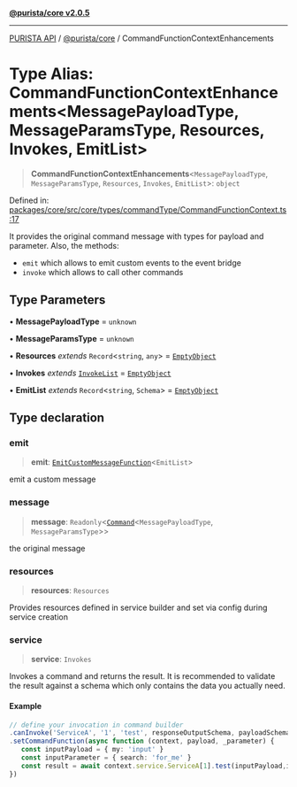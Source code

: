 [**@purista/core v2.0.5**](../README.md)

***

[PURISTA API](../../../packages.md) / [@purista/core](../README.md) / CommandFunctionContextEnhancements

# Type Alias: CommandFunctionContextEnhancements\<MessagePayloadType, MessageParamsType, Resources, Invokes, EmitList\>

> **CommandFunctionContextEnhancements**\<`MessagePayloadType`, `MessageParamsType`, `Resources`, `Invokes`, `EmitList`\>: `object`

Defined in: [packages/core/src/core/types/commandType/CommandFunctionContext.ts:17](https://github.com/puristajs/purista/blob/master/packages/core/src/core/types/commandType/CommandFunctionContext.ts#L17)

It provides the original command message with types for payload and parameter.
Also, the methods:

- `emit` which allows to emit custom events to the event bridge
- `invoke` which allows to call other commands

## Type Parameters

• **MessagePayloadType** = `unknown`

• **MessageParamsType** = `unknown`

• **Resources** *extends* `Record`\<`string`, `any`\> = [`EmptyObject`](EmptyObject.md)

• **Invokes** *extends* [`InvokeList`](InvokeList.md) = [`EmptyObject`](EmptyObject.md)

• **EmitList** *extends* `Record`\<`string`, `Schema`\> = [`EmptyObject`](EmptyObject.md)

## Type declaration

### emit

> **emit**: [`EmitCustomMessageFunction`](EmitCustomMessageFunction.md)\<`EmitList`\>

emit a custom message

### message

> **message**: `Readonly`\<[`Command`](Command.md)\<`MessagePayloadType`, `MessageParamsType`\>\>

the original message

### resources

> **resources**: `Resources`

Provides resources defined in service builder and set via config during service creation

### service

> **service**: `Invokes`

Invokes a command and returns the result.
It is recommended to validate the result against a schema which only contains the data you actually need.

#### Example

```typescript
// define your invocation in command builder
.canInvoke('ServiceA', '1', 'test', responseOutputSchema, payloadSchema, parameterSchema)
.setCommandFunction(async function (context, payload, _parameter) {
   const inputPayload = { my: 'input' }
   const inputParameter = { search: 'for_me' }
   const result = await context.service.ServiceA[1].test(inputPayload,inputParameter)
})
```
